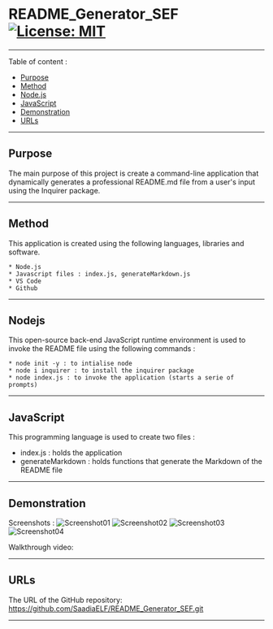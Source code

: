 # README_Generator_SEF [![License: MIT](https://img.shields.io/badge/License-MIT-yellow.svg)](https://opensource.org/licenses/MIT)
-----------------------------------------------------------------------------------------------------------------------
Table of content :

* [Purpose](#Purpose)
* [Method](#Method)
* [Node.js](#Nodejs)
* [JavaScript](#JavaScript) 
* [Demonstration](#Demonstration)
* [URLs](#URLs) 

-----------------------------------------------------------------------------------------------------------------------

## Purpose

The main purpose of this project is create a command-line application that dynamically generates a professional README.md file from a user's input using the Inquirer package. 

-----------------------------------------------------------------------------------------------------------------------

## Method

This application is created using the following languages, libraries and software.

    * Node.js
    * Javascript files : index.js, generateMarkdown.js
    * VS Code
    * Github
   
-----------------------------------------------------------------------------------------------------------------------

## Nodejs
    
This open-source back-end JavaScript runtime environment is used to invoke the README file using the following commands :

    * node init -y : to intialise node
    * node i inquirer : to install the inquirer package
    * node index.js : to invoke the application (starts a serie of prompts)
-----------------------------------------------------------------------------------------------------------------------

## JavaScript 

This programming language is used to create two files :

* index.js : holds the application 
* generateMarkdown : holds functions that generate the Markdown of the README file

-----------------------------------------------------------------------------------------------------------------------

## Demonstration

Screenshots :
![Screenshot01](./Assets/Screenshot-01-Desktop.JPG)
![Screenshot02](./Assets/Screenshot-02-Desktop.JPG)
![Screenshot03](./Assets/Screenshot-03-Desktop.JPG)
![Screenshot04](./Assets/Screenshot-04-Desktop.JPG)

Walkthrough video:

-----------------------------------------------------------------------------------------------------------------------

## URLs

The URL of the GitHub repository: https://github.com/SaadiaELF/README_Generator_SEF.git

-----------------------------------------------------------------------------------------------------------------------

